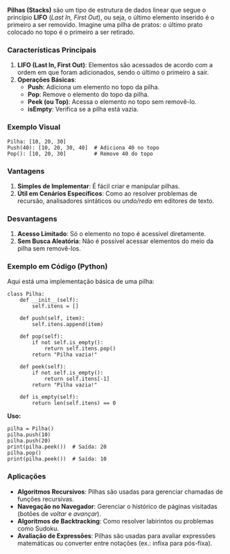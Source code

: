 **Pilhas (Stacks)** são um tipo de estrutura de dados linear que segue o princípio **LIFO** (_Last In, First Out_), ou seja, o último elemento inserido é o primeiro a ser removido. Imagine uma pilha de pratos: o último prato colocado no topo é o primeiro a ser retirado.

### **Características Principais**

1. **LIFO (Last In, First Out)**: Elementos são acessados de acordo com a ordem em que foram adicionados, sendo o último o primeiro a sair.
2. **Operações Básicas**:
    - **Push**: Adiciona um elemento no topo da pilha.
    - **Pop**: Remove o elemento do topo da pilha.
    - **Peek (ou Top)**: Acessa o elemento no topo sem removê-lo.
    - **isEmpty**: Verifica se a pilha está vazia.

### **Exemplo Visual**

```
Pilha: [10, 20, 30]  
Push(40): [10, 20, 30, 40]  # Adiciona 40 no topo
Pop(): [10, 20, 30]         # Remove 40 do topo
```

### **Vantagens**

1. **Simples de Implementar**: É fácil criar e manipular pilhas.
2. **Útil em Cenários Específicos**: Como ao resolver problemas de recursão, analisadores sintáticos ou _undo/redo_ em editores de texto.

### **Desvantagens**

1. **Acesso Limitado**: Só o elemento no topo é acessível diretamente.
2. **Sem Busca Aleatória**: Não é possível acessar elementos do meio da pilha sem removê-los.

### **Exemplo em Código (Python)**

Aqui está uma implementação básica de uma pilha:

```
class Pilha:
    def __init__(self):
        self.itens = []

    def push(self, item):
        self.itens.append(item)

    def pop(self):
        if not self.is_empty():
            return self.itens.pop()
        return "Pilha vazia!"

    def peek(self):
        if not self.is_empty():
            return self.itens[-1]
        return "Pilha vazia!"

    def is_empty(self):
        return len(self.itens) == 0
```

**Uso:**

```
pilha = Pilha()
pilha.push(10)
pilha.push(20)
print(pilha.peek())  # Saída: 20
pilha.pop()
print(pilha.peek())  # Saída: 10
```

### **Aplicações**

- **Algoritmos Recursivos**: Pilhas são usadas para gerenciar chamadas de funções recursivas.
- **Navegação no Navegador**: Gerenciar o histórico de páginas visitadas (botões de _voltar_ e _avançar_).
- **Algoritmos de Backtracking**: Como resolver labirintos ou problemas como Sudoku.
- **Avaliação de Expressões**: Pilhas são usadas para avaliar expressões matemáticas ou converter entre notações (ex.: infixa para pós-fixa).

